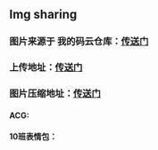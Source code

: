 ## Img sharing
### 图片来源于 我的码云仓库：[传送门](https://gitee.com/yilinya/imagebed/)
###    上传地址：[传送门](https://gitee.com/yilinya/imagebed/upload/master)
###    图片压缩地址：[传送门](https://docsmall.com/image-compress)

#### ACG:
#### 10班表情包：
